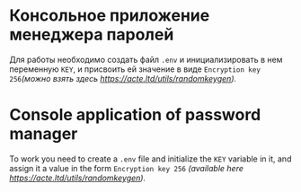 # Консольное приложение менеджера паролей

Для работы  необходимо создать файл `.env` и инициализировать в нем переменную `KEY`, и присвоить ей значение в виде `Encryption key 256`*(можно взять здесь https://acte.ltd/utils/randomkeygen).*

# Console application of password manager

To work you need to create a `.env` file and initialize the `KEY` variable in it, and assign it a value in the form `Encryption key 256` *(available here https://acte.ltd/utils/randomkeygen).*